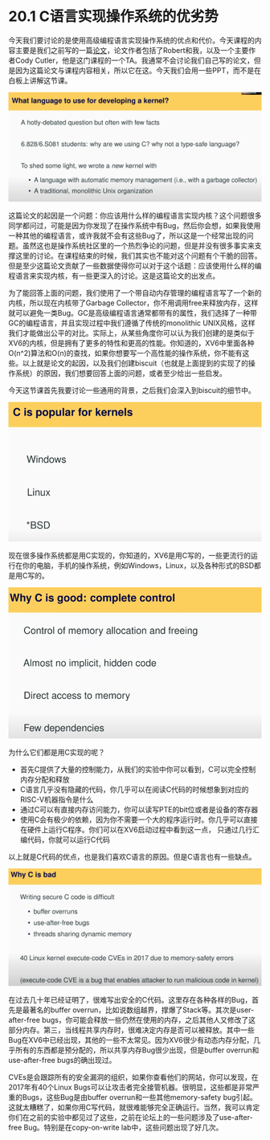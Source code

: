 # 20.1 C语言实现操作系统的优劣势

今天我们要讨论的是使用高级编程语言实现操作系统的优点和代价。今天课程的内容主要是我们之前写的一篇[论文](https://pdos.csail.mit.edu/6.828/2020/readings/biscuit.pdf)，论文作者包括了Robert和我，以及一个主要作者Cody Cutler，他是这门课程的一个TA。我通常不会讨论我们自己写的论文，但是因为这篇论文与课程内容相关，所以它在这。今天我们会用一些PPT，而不是在白板上讲解这节课。

![](../.gitbook/assets/image%20%28822%29.png)

这篇论文的起因是一个问题：你应该用什么样的编程语言实现内核？这个问题很多同学都问过，可能是因为你发现了在操作系统中有Bug，然后你会想，如果我使用一种其他的编程语言，或许我就不会有这些Bug了，所以这是一个经常出现的问题。虽然这也是操作系统社区里的一个热烈争论的问题，但是并没有很多事实来支撑这里的讨论。在课程结束的时候，我们其实也不能对这个问题有个干脆的回答。但是至少这篇论文贡献了一些数据使得你可以对于这个话题：应该使用什么样的编程语言来实现内核，有一些更深入的讨论。这是这篇论文的出发点。

为了能回答上面的问题，我们使用了一个带自动内存管理的编程语言写了一个新的内核，所以现在内核带了Garbage Collector，你不用调用free来释放内存，这样就可以避免一类Bug。GC是高级编程语言通常都带有的属性，我们选择了一种带GC的编程语言，并且实现过程中我们遵循了传统的monolithic UNIX风格，这样我们才能做出公平的对比。实际上，从某些角度你可以认为我们创建的是类似于XV6的内核，但是拥有了更多的特性和更高的性能。你知道的，XV6中里面各种O\(n^2\)算法和O\(n\)的查找，如果你想要写一个高性能的操作系统，你不能有这些。以上就是论文的起因，以及我们创建biscuit（也就是上面提到的实现了的操作系统）的原因，我们想要回答上面的问题，或者至少给出一些启发。

今天这节课首先我要讨论一些通用的背景，之后我们会深入到biscuit的细节中。

![](../.gitbook/assets/image%20%28847%29.png)

现在很多操作系统都是用C实现的，你知道的，XV6是用C写的，一些更流行的运行在你的电脑，手机的操作系统，例如Windows，Linux，以及各种形式的BSD都是用C写的。

![](../.gitbook/assets/image%20%28813%29.png)

为什么它们都是用C实现的呢？

* 首先C提供了大量的控制能力，从我们的实验中你可以看到，C可以完全控制内存分配和释放
* C语言几乎没有隐藏的代码，你几乎可以在阅读C代码的时候想象到对应的RISC-V机器指令是什么
* 通过C可以有直接内存访问能力，你可以读写PTE的bit位或者是设备的寄存器
* 使用C会有极少的依赖，因为你不需要一个大的程序运行时。你几乎可以直接在硬件上运行C程序。你们可以在XV6启动过程中看到这一点， 只通过几行汇编代码，你就可以运行C代码

以上就是C代码的优点，也是我们喜欢C语言的原因。但是C语言也有一些缺点。

![](../.gitbook/assets/image%20%28814%29.png)

在过去几十年已经证明了，很难写出安全的C代码。这里存在各种各样的Bug，首先是最著名的buffer overrun，比如说数组越界，撑爆了Stack等。其次是user-after-free bugs，你可能会释放一些仍然在使用的内存，之后其他人又修改了这部分内存。第三，当线程共享内存时，很难决定内存是否可以被释放。其中一些Bug在XV6中已经出现，其他的一些不太常见。因为XV6很少有动态内存分配，几乎所有的东西都是预分配的，所以共享内存Bug很少出现，但是buffer overrun和use-after-free bugs的确出现过。

CVEs是会跟踪所有的安全漏洞的组织，如果你查看他们的网站，你可以发现，在2017年有40个Linux Bugs可以让攻击者完全接管机器。很明显，这些都是非常严重的Bugs，这些Bug是由buffer overrun和一些其他memory-safety bug引起。这就太糟糕了，如果你用C写代码，就很难能够完全正确运行。当然，我可以肯定你们在之前的实验中都见过了这些，之前在论坛上的一些问题涉及了use-after-free Bug。特别是在copy-on-write lab中，这些问题出现了好几次。

